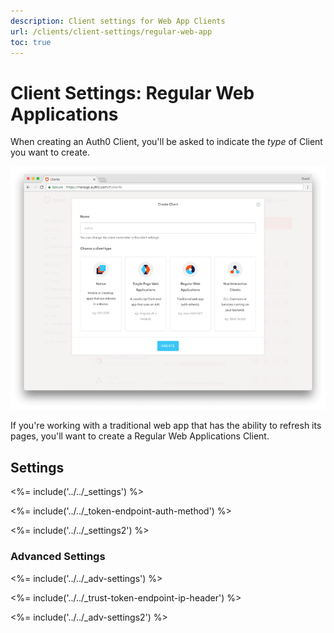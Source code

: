 ```yaml
---
description: Client settings for Web App Clients
url: /clients/client-settings/regular-web-app
toc: true
---
```


# Client Settings: Regular Web Applications

When creating an Auth0 Client, you'll be asked to indicate the *type* of Client you want to create. 

![Window for selecting client type](/media/articles/clients/create-clients.png)

If you're working with a traditional web app that has the ability to refresh its pages, you'll want to create a Regular Web Applications Client.

## Settings

<%= include('../../_settings') %>

<%= include('../../_token-endpoint-auth-method') %>

<%= include('../../_settings2') %>

### Advanced Settings

<%= include('../../_adv-settings') %>

<%= include('../../_trust-token-endpoint-ip-header') %>

<%= include('../../_adv-settings2') %>